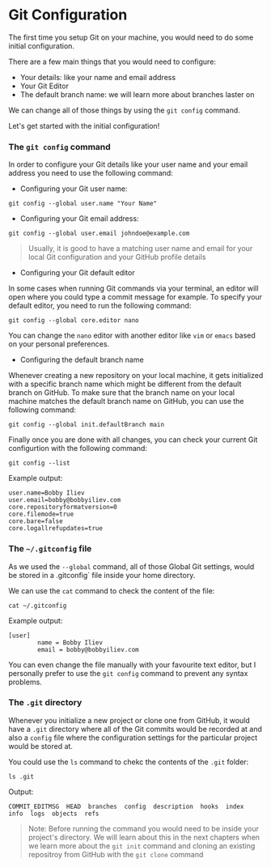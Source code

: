 # Git Configuration

The first time you setup Git on your machine, you would need to do some initial configuration.

There are a few main things that you would need to configure:

* Your details: like your name and email address
* Your Git Editor
* The default branch name: we will learn more about branches laster on

We can change all of those things by using the `git config` command.

Let's get started with the initial configuration!

### The `git config` command

In order to configure your Git details like your user name and your email address you need to use the following command:

* Configuring your Git user name:

```
git config --global user.name "Your Name"
```

* Configuring your Git email address:

```
git config --global user.email johndoe@example.com
```

> Usually, it is good to have a matching user name and email for your local Git configuration and your GitHub profile details

* Configuring your Git default editor

In some cases when running Git commands via your terminal, an editor will open where you could type a commit message for example. To specify your default editor, you need to run the following command:

```
git config --global core.editor nano
```

You can change the `nano` editor with another editor like `vim` or `emacs` based on your personal preferences.

* Configuring the default branch name

Whenever creating a new repository on your local machine, it gets initialized with a specific branch name which might be different from the default branch on GitHub. To make sure that the branch name on your local machine matches the default branch name on GitHub, you can use the following command:

```
git config --global init.defaultBranch main
```

Finally once you are done with all changes, you can check your current Git configurtion with the following command:

```
git config --list
```

Example output:

```
user.name=Bobby Iliev
user.email=bobby@bobbyiliev.com
core.repositoryformatversion=0
core.filemode=true
core.bare=false
core.logallrefupdates=true
```

### The `~/.gitconfig` file

As we used the `--global` command, all of those Global Git settings, would be stored in a .gitconfig` file inside your home directory.

We can use the `cat` command to check the content of the file:

```
cat ~/.gitconfig
```

Example output:

```
[user]
        name = Bobby Iliev
        email = bobby@bobbyiliev.com
```

You can even change the file manually with your favourite text editor, but I personally prefer to use the `git config` command to prevent any syntax problems.

### The `.git` directory

Whenever you initialize a new project or clone one from GitHub, it would have a `.git` directory where all of the Git commits would be recorded at and also a `config` file where the configuration settings for the particular project would be stored at.

You could use the `ls` command to chekc the contents of the `.git` folder:

```
ls .git
```

Output:

```
COMMIT_EDITMSG  HEAD  branches  config  description  hooks  index  info  logs  objects  refs
```

> Note: Before running the command you would need to be inside your project's directory. We will learn about this in the next chapters when we learn more about the `git init` command and cloning an existing repositroy from GitHub with the `git clone` command